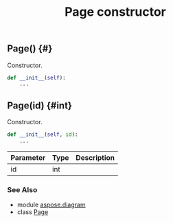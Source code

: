 ﻿---
title: Page constructor
second_title: Aspose.Diagram for Python via .NET API References
description: 
type: docs
weight: 10
url: /python-net/aspose.diagram/page/__init__/
is_root: false
---

## Page() {#}

Constructor.



```python
def __init__(self):
    ...
```




## Page(id) {#int}

Constructor.



```python
def __init__(self, id):
    ...
```


| Parameter | Type | Description |
| :- | :- | :- |
| id | int |  |



### See Also
* module [aspose.diagram](../../)
* class [Page](/diagram/python-net/aspose.diagram/page)
